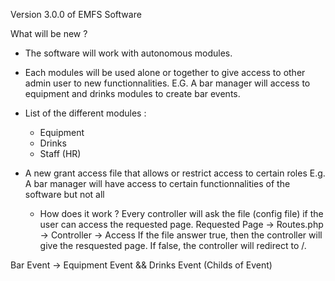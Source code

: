 Version 3.0.0 of EMFS Software

What will be new ? 

- The software will work with autonomous modules. 
- Each modules will be used alone or together to give access to other admin user to new functionnalities. 
	E.G. A bar manager will access to equipment and drinks modules to create bar events. 
- List of the different modules :
	- Equipment 
	- Drinks
	- Staff (HR)

- A new grant access file that allows or restrict access to certain roles
	E.g. A bar manager will have access to certain functionnalities of the software but not all
	
	- How does it work ? 
	Every controller will ask the file (config file) if the user can access the requested page. 
	Requested Page -> Routes.php -> Controller -> Access
	If the file answer true, then the controller will give the resquested page. 
	If false, the controller will redirect to /. 


Bar Event -> Equipment Event && Drinks Event (Childs of Event)
